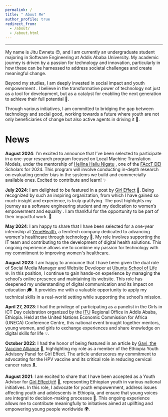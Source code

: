 ```yaml
---
permalink: /
title: " About Me"
author_profile: true
redirect_from: 
  - /about/
  - /about.html
---
```


---

My name is Jitu Ewnetu 😊, and I am currently an undergraduate student majoring in Software Engineering at Addis Ababa University. My academic journey is driven by a passion for technology and innovation, particularly in how these can be harnessed to address societal challenges and create meaningful change.

Beyond my studies, I am deeply invested in social impact and youth empowerment . I believe in the transformative power of technology not just as a tool for development, but as a catalyst for enabling the next generation to achieve their full potential 🚀.

Through various initiatives, I am committed to bridging the gap between technology and social good, working towards a future where youth are not only beneficiaries of change but also active agents in driving it 🌟.

**News**
======
**August 2024**: I’m excited to announce that I’ve been selected to participate in a one-year research program focused on Local Machine Translation Models, under the mentorship of [Hellina Hailu Nigatu](https://hhnigatu.github.io/) , one of the [FAccT DEI](https://facctconference.org/2024/deischolars) Scholars for 2024. This program will involve conducting in-depth research on evaluating gender bias in the systems we build and commercially available ones. Excited to contribute and learn! ✨

**July 2024**: I am delighted to be featured in a post by [Girl Effect](https://www.facebook.com/share/qrh7zueev2yXtBT6/?mibextid=xfxF2i) 🌟. Being recognized by such an inspiring organization, from which I have gained so much insight and experience, is truly gratifying. The post highlights my journey as a software engineering student and my dedication to women’s empowerment and equality . I am thankful for the opportunity to be part of their impactful work. 🙏

**May 2024**: I am happy to share that I have been selected for a one-year internship at [YeneHealth](https://yenehealth.com/), a femTech company dedicated to advancing women's healthcare through technology 🌺. My role involves supporting the IT team and contributing to the development of digital health solutions. This ongoing experience allows me to combine my passion for technology with my commitment to improving women's healthcare. 

**August 2023**: I am happy to announce that I have been given the dual role of Social Media Manager and Website Developer at [Ubuntu School of Life](https://ubuntuschooloflife.org/) 🌐. In this position, I continue to gain hands-on experience by managing the school’s online presence and maintaining its website. This role has deepened my understanding of digital communication and its impact on education 🎓. It provides me with a valuable opportunity to apply my technical skills in a real-world setting while supporting the school’s mission. 

**April 27, 2023**: I had the privilege of participating as a panelist in the Girls in ICT Day celebration organized by the [ITU](https://www.itu.int/women-and-girls/girls-in-ict/international-girls-in-ict-day-2023/#:~:text=Girls%20in%20ICT%20Day%20is%20now%20a%20global%20movement%2C%20with,Date%3A%2027%20April%202023) Regional Office in Addis Ababa, Ethiopia. Held at the United Nations Economic Commission for Africa (UNECA) Conference Centre, this national event brought together mentors, young women, and girls to exchange experiences and share knowledge on digital skills for life 💡.

**October 2022**: I had the honor of being featured in an article by [Gavi, the Vaccine Alliance](https://www.gavi.org/vaccineswork/how-story-telling-helping-girls-access-hpv-vaccine-ethiopia-and-tanzania) 🌟, highlighting my role as a member of the Ethiopia Youth Advisory Panel for Girl Effect. The article underscores my commitment to advocating for the HPV vaccine and its critical role in reducing cervical cancer rates 🎗️.

**August 2021**: I am excited to share that I have been accepted as a Youth Advisor for [Girl Effect](https://girleffect.org/)/[የኛ](https://yegna.com/en-gb/) 🌟, representing Ethiopian youth in various national initiatives. In this role, I advocate for youth empowerment, address issues affecting youth and adolescents in Ethiopia, and ensure that young voices are integral to decision-making processes 🎤. This ongoing experience allows me to contribute meaningfully to initiatives aimed at uplifting and empowering young people worldwide 🌍.